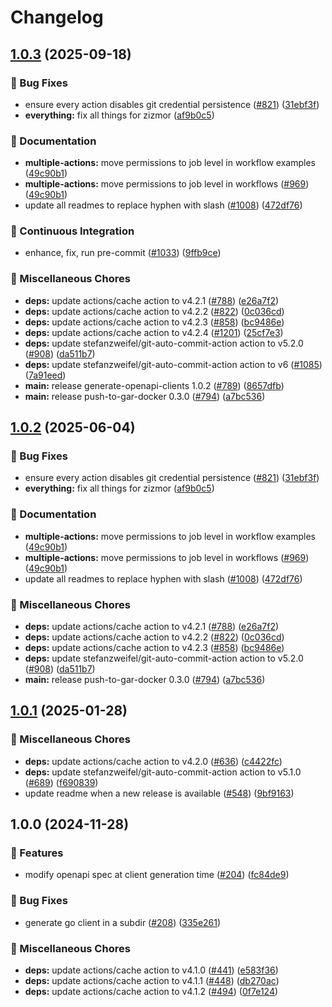 # Changelog

## [1.0.3](https://github.com/kminehart/shared-workflows/compare/generate-openapi-clients/v1.0.2...generate-openapi-clients/v1.0.3) (2025-09-18)


### 🐛 Bug Fixes

* ensure every action disables git credential persistence ([#821](https://github.com/kminehart/shared-workflows/issues/821)) ([31ebf3f](https://github.com/kminehart/shared-workflows/commit/31ebf3f8e5d0f8709e6ec4ef73b39dd2bd08f959))
* **everything:** fix all things for zizmor ([af9b0c5](https://github.com/kminehart/shared-workflows/commit/af9b0c52635d39023136fb9312a354f91d9b2bfd))


### 📝 Documentation

* **multiple-actions:** move permissions to job level in workflow examples ([49c90b1](https://github.com/kminehart/shared-workflows/commit/49c90b10fcbce463983bed45932cf468b8bd06ce))
* **multiple-actions:** move permissions to job level in workflows ([#969](https://github.com/kminehart/shared-workflows/issues/969)) ([49c90b1](https://github.com/kminehart/shared-workflows/commit/49c90b10fcbce463983bed45932cf468b8bd06ce))
* update all readmes to replace hyphen with slash ([#1008](https://github.com/kminehart/shared-workflows/issues/1008)) ([472df76](https://github.com/kminehart/shared-workflows/commit/472df76fb1cbb92a17fb9e055bdf0d1399109ee3))


### 🤖 Continuous Integration

* enhance, fix, run pre-commit ([#1033](https://github.com/kminehart/shared-workflows/issues/1033)) ([9ffb9ce](https://github.com/kminehart/shared-workflows/commit/9ffb9cec67a7712b4247e4ac37eb69946d802aed))


### 🔧 Miscellaneous Chores

* **deps:** update actions/cache action to v4.2.1 ([#788](https://github.com/kminehart/shared-workflows/issues/788)) ([e26a7f2](https://github.com/kminehart/shared-workflows/commit/e26a7f265ddef3a68c322a94a716e6453f656cba))
* **deps:** update actions/cache action to v4.2.2 ([#822](https://github.com/kminehart/shared-workflows/issues/822)) ([0c036cd](https://github.com/kminehart/shared-workflows/commit/0c036cdbfb4c912c287f0023073c4c07c10a76e7))
* **deps:** update actions/cache action to v4.2.3 ([#858](https://github.com/kminehart/shared-workflows/issues/858)) ([bc9486e](https://github.com/kminehart/shared-workflows/commit/bc9486e0e7cbe24b54d0dcdf8be459eb777567b0))
* **deps:** update actions/cache action to v4.2.4 ([#1201](https://github.com/kminehart/shared-workflows/issues/1201)) ([25cf7e3](https://github.com/kminehart/shared-workflows/commit/25cf7e34e371246a9a9843bade599df92fca88ae))
* **deps:** update stefanzweifel/git-auto-commit-action action to v5.2.0 ([#908](https://github.com/kminehart/shared-workflows/issues/908)) ([da511b7](https://github.com/kminehart/shared-workflows/commit/da511b720bc646fe01a29ddaf37e92df2c4bacb3))
* **deps:** update stefanzweifel/git-auto-commit-action action to v6 ([#1085](https://github.com/kminehart/shared-workflows/issues/1085)) ([7a91eed](https://github.com/kminehart/shared-workflows/commit/7a91eed93c921ed1a55795ad6f30fb01fe2de1aa))
* **main:** release generate-openapi-clients 1.0.2 ([#789](https://github.com/kminehart/shared-workflows/issues/789)) ([8657dfb](https://github.com/kminehart/shared-workflows/commit/8657dfbeeb24e183dfd70c82b055c676be6c62c8))
* **main:** release push-to-gar-docker 0.3.0 ([#794](https://github.com/kminehart/shared-workflows/issues/794)) ([a7bc536](https://github.com/kminehart/shared-workflows/commit/a7bc5367c4a91c389526d58839d8f6224dba4dcc))

## [1.0.2](https://github.com/grafana/shared-workflows/compare/generate-openapi-clients-v1.0.1...generate-openapi-clients/v1.0.2) (2025-06-04)


### 🐛 Bug Fixes

* ensure every action disables git credential persistence ([#821](https://github.com/grafana/shared-workflows/issues/821)) ([31ebf3f](https://github.com/grafana/shared-workflows/commit/31ebf3f8e5d0f8709e6ec4ef73b39dd2bd08f959))
* **everything:** fix all things for zizmor ([af9b0c5](https://github.com/grafana/shared-workflows/commit/af9b0c52635d39023136fb9312a354f91d9b2bfd))


### 📝 Documentation

* **multiple-actions:** move permissions to job level in workflow examples ([49c90b1](https://github.com/grafana/shared-workflows/commit/49c90b10fcbce463983bed45932cf468b8bd06ce))
* **multiple-actions:** move permissions to job level in workflows ([#969](https://github.com/grafana/shared-workflows/issues/969)) ([49c90b1](https://github.com/grafana/shared-workflows/commit/49c90b10fcbce463983bed45932cf468b8bd06ce))
* update all readmes to replace hyphen with slash ([#1008](https://github.com/grafana/shared-workflows/issues/1008)) ([472df76](https://github.com/grafana/shared-workflows/commit/472df76fb1cbb92a17fb9e055bdf0d1399109ee3))


### 🔧 Miscellaneous Chores

* **deps:** update actions/cache action to v4.2.1 ([#788](https://github.com/grafana/shared-workflows/issues/788)) ([e26a7f2](https://github.com/grafana/shared-workflows/commit/e26a7f265ddef3a68c322a94a716e6453f656cba))
* **deps:** update actions/cache action to v4.2.2 ([#822](https://github.com/grafana/shared-workflows/issues/822)) ([0c036cd](https://github.com/grafana/shared-workflows/commit/0c036cdbfb4c912c287f0023073c4c07c10a76e7))
* **deps:** update actions/cache action to v4.2.3 ([#858](https://github.com/grafana/shared-workflows/issues/858)) ([bc9486e](https://github.com/grafana/shared-workflows/commit/bc9486e0e7cbe24b54d0dcdf8be459eb777567b0))
* **deps:** update stefanzweifel/git-auto-commit-action action to v5.2.0 ([#908](https://github.com/grafana/shared-workflows/issues/908)) ([da511b7](https://github.com/grafana/shared-workflows/commit/da511b720bc646fe01a29ddaf37e92df2c4bacb3))
* **main:** release push-to-gar-docker 0.3.0 ([#794](https://github.com/grafana/shared-workflows/issues/794)) ([a7bc536](https://github.com/grafana/shared-workflows/commit/a7bc5367c4a91c389526d58839d8f6224dba4dcc))

## [1.0.1](https://github.com/grafana/shared-workflows/compare/generate-openapi-clients-v1.0.0...generate-openapi-clients-v1.0.1) (2025-01-28)


### 🔧 Miscellaneous Chores

* **deps:** update actions/cache action to v4.2.0 ([#636](https://github.com/grafana/shared-workflows/issues/636)) ([c4422fc](https://github.com/grafana/shared-workflows/commit/c4422fc4a4fa6cddae3862c7df7b4ec5f251053f))
* **deps:** update stefanzweifel/git-auto-commit-action action to v5.1.0 ([#689](https://github.com/grafana/shared-workflows/issues/689)) ([f690839](https://github.com/grafana/shared-workflows/commit/f6908398758c52211c17db8b0db17241ea521dd1))
* update readme when a new release is available ([#548](https://github.com/grafana/shared-workflows/issues/548)) ([9bf9163](https://github.com/grafana/shared-workflows/commit/9bf9163126c44247bcee6b6b9390eb488f9ead53))

## 1.0.0 (2024-11-28)


### 🎉 Features

* modify openapi spec at client generation time ([#204](https://github.com/grafana/shared-workflows/issues/204)) ([fc84de9](https://github.com/grafana/shared-workflows/commit/fc84de984d84586aaa4c05c88620553d1473f735))


### 🐛 Bug Fixes

* generate go client in a subdir ([#208](https://github.com/grafana/shared-workflows/issues/208)) ([335e261](https://github.com/grafana/shared-workflows/commit/335e261108a1299ee06227acad2e487118e3110e))


### 🔧 Miscellaneous Chores

* **deps:** update actions/cache action to v4.1.0 ([#441](https://github.com/grafana/shared-workflows/issues/441)) ([e583f36](https://github.com/grafana/shared-workflows/commit/e583f3676b58bba1b3a278be432b4220800abf2f))
* **deps:** update actions/cache action to v4.1.1 ([#448](https://github.com/grafana/shared-workflows/issues/448)) ([db270ac](https://github.com/grafana/shared-workflows/commit/db270ac9e0cd900940a87e7187c1d4863a997568))
* **deps:** update actions/cache action to v4.1.2 ([#494](https://github.com/grafana/shared-workflows/issues/494)) ([0f7e124](https://github.com/grafana/shared-workflows/commit/0f7e1244ff37782aaca907e8287d73173776646f))
